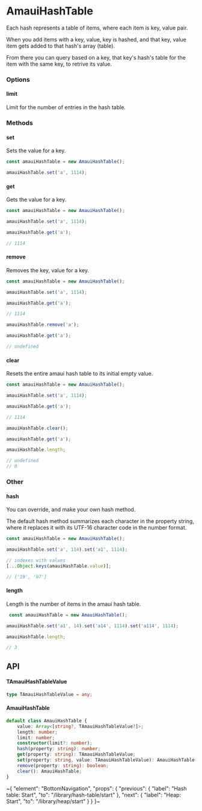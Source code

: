 
# AmauiHashTable

Each hash represents a table of items, where each item is key, value pair.

When you add items with a key, value, key is hashed, and that key, value item gets added to that hash's array (table).

From there you can query based on a key, that key's hash's table for the item with the same key, to retrive its value.

### Options

#### limit

Limit for the number of entries in the hash table.

### Methods

#### set

Sets the value for a key.

```ts
const amauiHashTable = new AmauiHashTable();

amauiHashTable.set('a', 1114);
```

#### get

Gets the value for a key.

```ts
const amauiHashTable = new AmauiHashTable();

amauiHashTable.set('a', 1114);

amauiHashTable.get('a');

// 1114
```

#### remove

Removes the key, value for a key.

```ts
const amauiHashTable = new AmauiHashTable();

amauiHashTable.set('a', 1114);

amauiHashTable.get('a');

// 1114

amauiHashTable.remove('a');

amauiHashTable.get('a');

// undefined
```

#### clear

Resets the entire amaui hash table to its initial empty value.

```ts
const amauiHashTable = new AmauiHashTable();

amauiHashTable.set('a', 1114);

amauiHashTable.get('a');

// 1114

amauiHashTable.clear();

amauiHashTable.get('a');

amauiHashTable.length;

// undefined
// 0
```

### Other

#### hash

You can override, and make your own hash method.

The default hash method summarizes each character in the property string, where it replaces it with its UTF-16 character code in the number format.

```ts
const amauiHashTable = new AmauiHashTable();

amauiHashTable.set('a', 114).set('a1', 1114);

// indexes with values
[...Object.keys(amauiHashTable.value)];

// ['19', '97']
```

#### length

Length is the number of items in the amaui hash table.

```ts
 const amauiHashTable = new AmauiHashTable();

amauiHashTable.set('a1', 14).set('a14', 1114).set('a114', 1114);

amauiHashTable.length;

// 3
```

## API

#### TAmauiHashTableValue

```ts
type TAmauiHashTableValue = any;
```

#### AmauiHashTable

```ts
default class AmauiHashTable {
    value: Array<[string?, TAmauiHashTableValue?]>;
    length: number;
    limit: number;
    constructor(limit?: number);
    hash(property: string): number;
    get(property: string): TAmauiHashTableValue;
    set(property: string, value: TAmauiHashTableValue): AmauiHashTable;
    remove(property: string): boolean;
    clear(): AmauiHashTable;
}
```


~{
  "element": "BottomNavigation",
  "props": {
    "previous": {
      "label": "Hash table: Start",
      "to": "/library/hash-table/start"
    },
    "next": {
      "label": "Heap: Start",
      "to": "/library/heap/start"
    }
  }
}~
